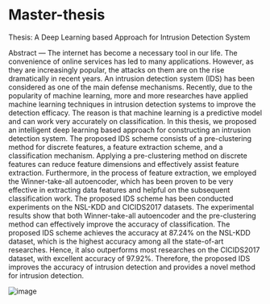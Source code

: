 # Master-thesis
Thesis: A Deep Learning based Approach for Intrusion Detection System

Abstract — The internet has become a necessary tool in our life. The convenience of online services has led to many applications. However, as they are increasingly popular, the attacks on them are on the rise dramatically in recent years. An intrusion detection system (IDS) has been considered as one of the main defense mechanisms. Recently, due to the popularity of machine learning, more and more researches have applied machine learning techniques in intrusion detection systems to improve the detection efficacy. The reason is that machine learning is a predictive model and can work very accurately on classification. In this thesis, we proposed an intelligent deep learning based approach for constructing an intrusion detection system. The proposed IDS scheme consists of a pre-clustering method for discrete features, a feature extraction scheme, and a classification mechanism. Applying a pre-clustering method on discrete features can reduce feature dimensions and effectively assist feature extraction. Furthermore, in the process of feature extraction, we employed the Winner-take-all autoencoder, which has been proven to be very effective in extracting data features and helpful on the subsequent classification work. 
The proposed IDS scheme has been conducted experiments on the NSL-KDD and CICIDS2017 datasets. The experimental results show that both Winner-take-all autoencoder and the pre-clustering method can effectively improve the accuracy of classification. The proposed IDS scheme achieves the accuracy at 87.24% on the NSL-KDD dataset, which is the highest accuracy among all the state-of-art researches. Hence, it also outperforms most researches on the CICIDS2017 dataset, with excellent accuracy of 97.92%. Therefore, the proposed IDS improves the accuracy of intrusion detection and provides a novel method for intrusion detection.

![image](https://user-images.githubusercontent.com/26475710/125955278-f6cd0cea-bdef-45e8-bb40-8d932df23cbf.png)
